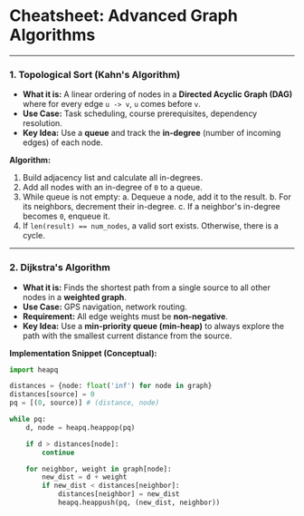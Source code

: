 
# Cheatsheet: Advanced Graph Algorithms

---

### 1. Topological Sort (Kahn's Algorithm)

-   **What it is:** A linear ordering of nodes in a **Directed Acyclic Graph (DAG)** where for every edge `u -> v`, `u` comes before `v`.
-   **Use Case:** Task scheduling, course prerequisites, dependency resolution.
-   **Key Idea:** Use a **queue** and track the **in-degree** (number of incoming edges) of each node.

**Algorithm:**
1.  Build adjacency list and calculate all in-degrees.
2.  Add all nodes with an in-degree of `0` to a queue.
3.  While queue is not empty:
    a. Dequeue a node, add it to the result.
    b. For its neighbors, decrement their in-degree.
    c. If a neighbor's in-degree becomes `0`, enqueue it.
4.  If `len(result) == num_nodes`, a valid sort exists. Otherwise, there is a cycle.

---

### 2. Dijkstra's Algorithm

-   **What it is:** Finds the shortest path from a single source to all other nodes in a **weighted graph**.
-   **Use Case:** GPS navigation, network routing.
-   **Requirement:** All edge weights must be **non-negative**.
-   **Key Idea:** Use a **min-priority queue (min-heap)** to always explore the path with the smallest current distance from the source.

**Implementation Snippet (Conceptual):**
```python
import heapq

distances = {node: float('inf') for node in graph}
distances[source] = 0
pq = [(0, source)] # (distance, node)

while pq:
    d, node = heapq.heappop(pq)

    if d > distances[node]:
        continue

    for neighbor, weight in graph[node]:
        new_dist = d + weight
        if new_dist < distances[neighbor]:
            distances[neighbor] = new_dist
            heapq.heappush(pq, (new_dist, neighbor))
```
